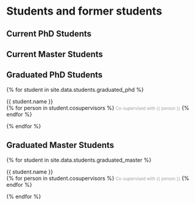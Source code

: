 # Students and former students

## Current PhD Students

## Current Master Students

## Graduated PhD Students

{% for student in site.data.students.graduated_phd %}
<p> 
  {{ student.name }} <br>
  {% for person in student.cosupervisors %}
    <span style="color: #9f9f9f; font-size: 80%">Co-supervised with {{ person }}</span>
  {% endfor %}
</p>
{% endfor %}


## Graduated Master Students

{% for student in site.data.students.graduated_master %}
<p> 
  {{ student.name }} <br>
  {% for person in student.cosupervisors %}
    <span style="color: #9f9f9f; font-size: 80%">Co-supervised with {{ person }}</span>
  {% endfor %}
</p>
{% endfor %}


